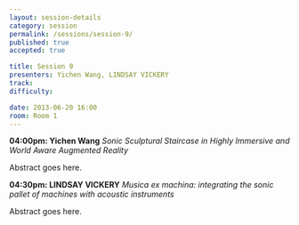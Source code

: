 ```yaml
---
layout: session-details
category: session
permalink: /sessions/session-9/
published: true
accepted: true

title: Session 9
presenters: Yichen Wang, LINDSAY VICKERY
track:
difficulty:

date: 2013-06-20 16:00
room: Room 1
---
```


**04:00pm: Yichen Wang**
_Sonic Sculptural Staircase in Highly Immersive and World Aware Augmented Reality_

Abstract goes here.

**04:30pm: LINDSAY VICKERY**
_Musica ex machina: integrating the sonic pallet of machines with acoustic instruments_

Abstract goes here.
